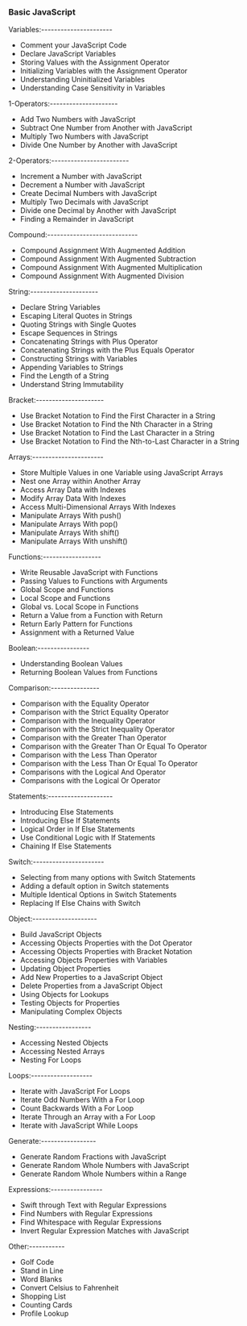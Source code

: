 ### Basic JavaScript

Variables:----------------------
- Comment your JavaScript Code
- Declare JavaScript Variables
- Storing Values with the Assignment Operator
- Initializing Variables with the Assignment Operator
- Understanding Uninitialized Variables
- Understanding Case Sensitivity in Variables

1-Operators:---------------------
- Add Two Numbers with JavaScript
- Subtract One Number from Another with JavaScript
- Multiply Two Numbers with JavaScript
- Divide One Number by Another with JavaScript

2-Operators:------------------------
- Increment a Number with JavaScript
- Decrement a Number with JavaScript
- Create Decimal Numbers with JavaScript
- Multiply Two Decimals with JavaScript
- Divide one Decimal by Another with JavaScript
- Finding a Remainder in JavaScript

Compound:----------------------------
- Compound Assignment With Augmented Addition
- Compound Assignment With Augmented Subtraction
- Compound Assignment With Augmented Multiplication
- Compound Assignment With Augmented Division

String:---------------------
- Declare String Variables
- Escaping Literal Quotes in Strings
- Quoting Strings with Single Quotes
- Escape Sequences in Strings
- Concatenating Strings with Plus Operator
- Concatenating Strings with the Plus Equals Operator
- Constructing Strings with Variables
- Appending Variables to Strings
- Find the Length of a String
- Understand String Immutability

Bracket:---------------------
- Use Bracket Notation to Find the First Character in a String
- Use Bracket Notation to Find the Nth Character in a String
- Use Bracket Notation to Find the Last Character in a String
- Use Bracket Notation to Find the Nth-to-Last Character in a String

Arrays:----------------------
- Store Multiple Values in one Variable using JavaScript Arrays
- Nest one Array within Another Array
- Access Array Data with Indexes
- Modify Array Data With Indexes
- Access Multi-Dimensional Arrays With Indexes
- Manipulate Arrays With push()
- Manipulate Arrays With pop()
- Manipulate Arrays With shift()
- Manipulate Arrays With unshift()

Functions:------------------
- Write Reusable JavaScript with Functions
- Passing Values to Functions with Arguments
- Global Scope and Functions
- Local Scope and Functions
- Global vs. Local Scope in Functions
- Return a Value from a Function with Return
- Return Early Pattern for Functions
- Assignment with a Returned Value

Boolean:----------------
- Understanding Boolean Values
- Returning Boolean Values from Functions

Comparison:---------------
- Comparison with the Equality Operator
- Comparison with the Strict Equality Operator
- Comparison with the Inequality Operator
- Comparison with the Strict Inequality Operator
- Comparison with the Greater Than Operator
- Comparison with the Greater Than Or Equal To Operator
- Comparison with the Less Than Operator
- Comparison with the Less Than Or Equal To Operator
- Comparisons with the Logical And Operator
- Comparisons with the Logical Or Operator

Statements:--------------------
- Introducing Else Statements
- Introducing Else If Statements
- Logical Order in If Else Statements
- Use Conditional Logic with If Statements
- Chaining If Else Statements

Switch:----------------------
- Selecting from many options with Switch Statements
- Adding a default option in Switch statements
- Multiple Identical Options in Switch Statements
- Replacing If Else Chains with Switch

Object:--------------------
- Build JavaScript Objects
- Accessing Objects Properties with the Dot Operator
- Accessing Objects Properties with Bracket Notation
- Accessing Objects Properties with Variables
- Updating Object Properties
- Add New Properties to a JavaScript Object
- Delete Properties from a JavaScript Object
- Using Objects for Lookups
- Testing Objects for Properties
- Manipulating Complex Objects

Nesting:-----------------
- Accessing Nested Objects
- Accessing Nested Arrays
- Nesting For Loops

Loops:-------------------
- Iterate with JavaScript For Loops
- Iterate Odd Numbers With a For Loop
- Count Backwards With a For Loop
- Iterate Through an Array with a For Loop
- Iterate with JavaScript While Loops

Generate:-----------------
- Generate Random Fractions with JavaScript
- Generate Random Whole Numbers with JavaScript
- Generate Random Whole Numbers within a Range

Expressions:----------------
- Swift through Text with Regular Expressions
- Find Numbers with Regular Expressions
- Find Whitespace with Regular Expressions
- Invert Regular Expression Matches with JavaScript

Other:-----------
- Golf Code
- Stand in Line
- Word Blanks
- Convert Celsius to Fahrenheit
- Shopping List
- Counting Cards
- Profile Lookup
